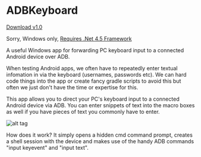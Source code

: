 ADBKeyboard
===========

[Download v1.0](https://github.com/deano2390/ADBKeyboard/releases/download/v1.0/AdbKeyboard.exe)

Sorry, Windows only, [Requires .Net 4.5 Framework](http://www.microsoft.com/en-GB/download/details.aspx?id=30653) 

A useful Windows app for forwarding PC keyboard input to a connected Android device over ADB.

When testing Android apps, we often have to repeatedly enter textual infomation in via the keyboard (usernames, passwords etc). We can hard code things into the app or create fancy gradle scripts to avoid this but often we just don't have the time or expertise for this. 

This app allows you to direct your PC's keyboard input to a connected Android device via ADB. You can enter snippets of text into the macro boxes as well if you have pieces of text you commonly have to enter.

![alt tag](http://i.imgur.com/gLhoSd5.png)


How does it work? It simply opens a hidden cmd command prompt, creates a shell session with the device and makes use of the handy ADB commands "input keyevent" and "input text".
